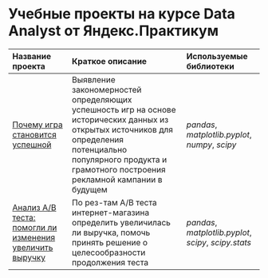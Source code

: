 # Учебные проекты на курсе Data Analyst от Яндекс.Практикум
| Название проекта | Краткое описание | Используемые библиотеки |
| :-------------------- | :-------------------- | :-------------------- |
| [Почему игра становится успешной](games-project) | Выявление закономерностей определяющих успешность игр на основе исторических данных из открытых источников для определения потенциально популярного продукта и грамотного построения рекламной кампании в будущем | *pandas*, *matplotlib.pyplot*, *numpy*, *scipy* |
| [Анализ A/B теста: помогли ли изменения увеличить выручку](abtest-project) | По рез-там A/B теста интернет-магазина определить увеличилась ли выручка, помочь принять решение о целесообразности продолжения теста | *pandas*, *matplotlib.pyplot*, *scipy*, *scipy.stats* |
